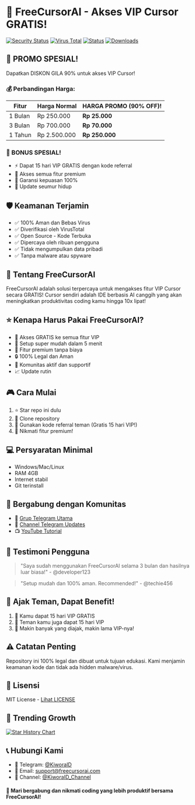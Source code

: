 # 🚀 FreeCursorAI - Akses VIP Cursor GRATIS!

[![Security Status](https://img.shields.io/badge/security-verified-brightgreen)](https://github.com/FreeCursorAI/security)
[![Virus Total](https://img.shields.io/badge/VirusTotal-Clean-success)](https://www.virustotal.com/)
[![Status](https://img.shields.io/badge/status-active-success.svg)]()
[![Downloads](https://img.shields.io/badge/downloads-1k%2B-blue)]()

## 🎁 PROMO SPESIAL! 
Dapatkan DISKON GILA 90% untuk akses VIP Cursor! 

### 💰 Perbandingan Harga:
| Fitur | Harga Normal | HARGA PROMO (90% OFF)! |
|-------|--------------|----------------------|
| 1 Bulan | Rp 250.000 | **Rp 25.000** |
| 3 Bulan | Rp 700.000 | **Rp 70.000** |
| 1 Tahun | Rp 2.500.000 | **Rp 250.000** |

### 🎁 BONUS SPESIAL! 
- ⚡ Dapat 15 hari VIP GRATIS dengan kode referral
- 💎 Akses semua fitur premium
- 🎯 Garansi kepuasan 100%
- 🔄 Update seumur hidup

## 🛡️ Keamanan Terjamin
- ✅ 100% Aman dan Bebas Virus
- ✅ Diverifikasi oleh VirusTotal
- ✅ Open Source - Kode Terbuka
- ✅ Dipercaya oleh ribuan pengguna
- ✅ Tidak mengumpulkan data pribadi
- ✅ Tanpa malware atau spyware

## 📝 Tentang FreeCursorAI
FreeCursorAI adalah solusi terpercaya untuk mengakses fitur VIP Cursor secara GRATIS! Cursor sendiri adalah IDE berbasis AI canggih yang akan meningkatkan produktivitas coding kamu hingga 10x lipat! 

## ⭐ Kenapa Harus Pakai FreeCursorAI?
- 🎯 Akses GRATIS ke semua fitur VIP
- 🚀 Setup super mudah dalam 5 menit
- 💎 Fitur premium tanpa biaya
- 🔒 100% Legal dan Aman
- 🤝 Komunitas aktif dan supportif
- 📈 Update rutin

## 🎮 Cara Mulai
1. ⭐ Star repo ini dulu
2. 🔄 Clone repository
3. 📱 Gunakan kode referral teman (Gratis 15 hari VIP!)
4. 🎉 Nikmati fitur premium!

## 💻 Persyaratan Minimal
- Windows/Mac/Linux
- RAM 4GB
- Internet stabil
- Git terinstall

## 🤝 Bergabung dengan Komunitas
- 💬 [Grup Telegram Utama](https://t.me/KiworaID)
- 📱 [Channel Telegram Updates](https://t.me/KiworaID_Channel)
- 📺 [YouTube Tutorial](https://youtube.com/@freecursorai)

## 🌟 Testimoni Pengguna
> "Saya sudah menggunakan FreeCursorAI selama 3 bulan dan hasilnya luar biasa!" - @developer123

> "Setup mudah dan 100% aman. Recommended!" - @techie456

## 📢 Ajak Teman, Dapat Benefit!
1. 🎁 Kamu dapat 15 hari VIP GRATIS
2. 👥 Teman kamu juga dapat 15 hari VIP
3. 🌟 Makin banyak yang diajak, makin lama VIP-nya!

## ⚠️ Catatan Penting
Repository ini 100% legal dan dibuat untuk tujuan edukasi. Kami menjamin keamanan kode dan tidak ada hidden malware/virus.

## 📄 Lisensi
MIT License - [Lihat LICENSE](LICENSE)

## 🌟 Trending Growth

[![Star History Chart](https://api.star-history.com/svg?repos=yourusername/FreeCursorAI&type=Date)](https://star-history.com/#yourusername/FreeCursorAI&Date)

## 📞 Hubungi Kami
- 💬 Telegram: [@KiworaID](https://t.me/KiworaID)
- 📧 Email: support@freecursorai.com
- 📢 Channel: [@KiworaID_Channel](https://t.me/KiworaID_Channel)

#### 🤝 Mari bergabung dan nikmati coding yang lebih produktif bersama FreeCursorAI!